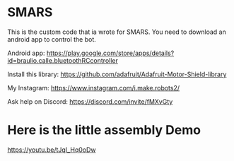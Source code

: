 # SMARS
This is the custom code that ia wrote for SMARS. You need to download an android app to control the bot.

Android app:
https://play.google.com/store/apps/details?id=braulio.calle.bluetoothRCcontroller

Install this library:
https://github.com/adafruit/Adafruit-Motor-Shield-library

My Instagram: 
https://www.instagram.com/i.make.robots2/

Ask help on Discord:
https://discord.com/invite/fMXvGty

# Here is the little assembly Demo
https://youtu.be/tJqI_Hq0oDw


